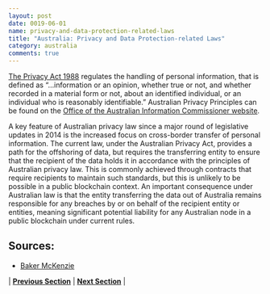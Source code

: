 ```yaml
---
layout: post
date: 0019-06-01
name: privacy-and-data-protection-related-laws
title: "Australia: Privacy and Data Protection-related Laws"
category: australia
comments: true
---
```



[The Privacy Act 1988](https://www.oaic.gov.au/privacy-law/privacy-act/) regulates the handling of personal information, that is defined as “…information or an opinion, whether true or not, and whether recorded in a material form or not, about an identified individual, or an individual who is reasonably identifiable.”
Australian Privacy Principles can be found on the [Office of the Australian Information Commissioner website](https://www.oaic.gov.au/individuals/privacy-fact-sheets/general/privacy-fact-sheet-17-australian-privacy-principles).

A key feature of Australian privacy law since a major round of legislative updates in 2014 is the increased focus on cross-border transfer of personal information.
The current law, under the Australian Privacy Act, provides a path for the offshoring of data, but requires the transferring entity to ensure that the recipient of the data holds it in accordance with the principles of Australian privacy law. This is commonly achieved through contracts that require recipients to maintain such standards, but this is unlikely to be possible in a public blockchain context. An important consequence under Australian law is that the entity transferring the data out of Australia remains responsible for any breaches by or on behalf of the recipient entity or entities,
meaning significant potential liability for any Australian node in a public blockchain under current rules.

Sources:
---
- [Baker McKenzie](https://www.bakermckenzie.com/en/-/media/files/expertise/fig/br_fig_blockchainsandlaws_jul17.pdf)


| **[Previous Section](https://neo-project.github.io/global-blockchain-compliance-hub//australia/australia-securities-related-laws.html)** | **[Next Section](https://neo-project.github.io/global-blockchain-compliance-hub//australia/australia-final-liability.html)** |
